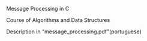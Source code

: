 Message Processing in C

Course of Algorithms and Data Structures

Description in "message_processing.pdf"(portuguese)
